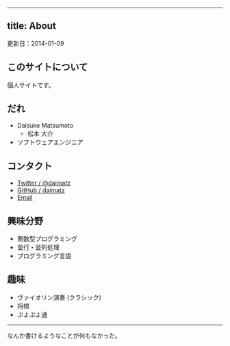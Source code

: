 ----
title: About
----

更新日：2014-01-09

## このサイトについて

個人サイトです。

## だれ

- Daisuke Matsumoto
    - 松本 大介
- ソフトウェアエンジニア

## コンタクト

- [Twitter / \@daimatz](https://twitter.com/daimatz)
- [GitHub / daimatz](https://github.com/daimatz)
- [Email](mailto:dai@daimatz.net)

## 興味分野

- 関数型プログラミング
- 並行・並列処理
- プログラミング言語

## 趣味

- ヴァイオリン演奏 (クラシック)
- 将棋
- ぷよぷよ通

----

なんか書けるようなことが何もなかった。
